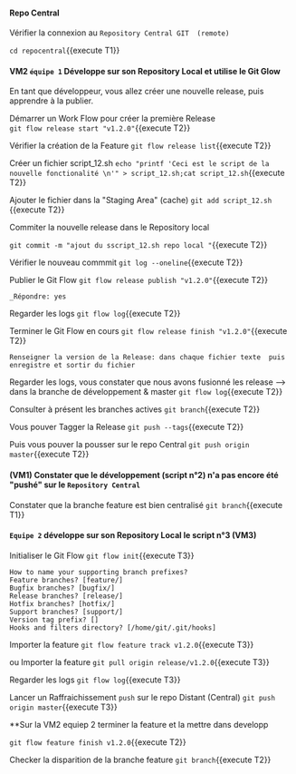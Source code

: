 #### Repo Central
 
 Vérifier la connexion au `Repository Central GIT  (remote)`
 
`cd repocentral`{{execute T1}}


#### VM2 `équipe 1` Développe sur son Repository Local et utilise le Git Glow
 
En tant que développeur, vous allez créer une nouvelle release, puis apprendre à la publier. 

 Démarrer un Work Flow pour créer la première Release  
 `git flow release start "v1.2.0"`{{execute T2}}
 
 Vérifier la création de la Feature
 `git flow release list`{{execute T2}}

 Créer un fichier script_12.sh
 `echo "printf 'Ceci est le script de la nouvelle fonctionalité \n'" > script_12.sh;cat script_12.sh`{{execute T2}}
 
 Ajouter le fichier dans la "Staging Area" (cache)
 `git add script_12.sh `{{execute T2}}
 
 Commiter la nouvelle release dans le Repository local 
 
 `git commit -m "ajout du sscript_12.sh repo local "`{{execute T2}}
   
 Vérifier le nouveau commmit
 `git log --oneline`{{execute T2}}
 
 Publier le Git Flow 
 `git flow release publish "v1.2.0"`{{execute T2}}
 
 ```
 _Répondre: yes
  ```
 
 Regarder les logs 
 `git flow log`{{execute T2}}
 
 Terminer le Git Flow en cours 
 `git flow release finish "v1.2.0"`{{execute T2}}

 ```
Renseigner la version de la Release: dans chaque fichier texte  puis enregistre et sortir du fichier
 ``` 

 Regarder les logs, vous constater que nous avons fusionné les release -->  dans la branche de développement & master 
 `git flow log`{{execute T2}}


Consulter à présent les branches actives 
  `git branch`{{execute T2}}


Vous pouver Tagger la Release
 `git push --tags`{{execute T2}}

Puis vous pouver la pousser sur le repo Central
 `git push origin master`{{execute T2}}
  
  
  
 
 #### (VM1) Constater que le développement (script n°2) n'a pas encore été "pushé" sur le `Repository Central`  
 Constater que la branche feature est bien centralisé
 `git branch`{{execute T1}}



#### `Equipe 2` développe sur son Repository Local le script n°3  (VM3)

Initialiser le Git Flow
 `git flow init`{{execute T3}}
 ```
How to name your supporting branch prefixes?
Feature branches? [feature/]
Bugfix branches? [bugfix/]
Release branches? [release/]
Hotfix branches? [hotfix/]
Support branches? [support/]
Version tag prefix? []
Hooks and filters directory? [/home/git/.git/hooks]
 ``` 

Importer la feature
  `git flow feature track v1.2.0`{{execute T3}}

ou Importer la feature
  `git pull origin release/v1.2.0`{{execute T3}}


 
 Regarder les logs 
  `git flow log`{{execute T3}}






  
  Lancer un Raffraichissement `push` sur le repo Distant (Central)
   `git push origin master`{{execute T3}}
  
  **Sur la VM2 equiep 2  terminer la feature et la mettre dans developp 
  
 `git flow feature finish v1.2.0`{{execute T2}}
 
 Checker la disparition de la branche feature
  `git branch`{{execute T2}}
 
